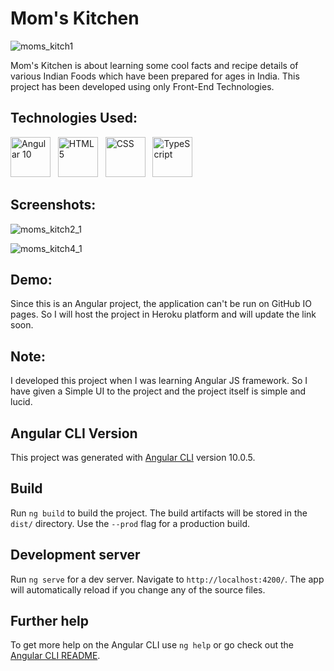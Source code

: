 # Mom's Kitchen

![moms_kitch1](https://user-images.githubusercontent.com/66553883/98467944-320c2a80-21fe-11eb-8fd0-6e651de680c4.png)

Mom's Kitchen is about learning some cool facts and recipe details of various Indian Foods which have been prepared for ages in India. This project has been developed using only Front-End Technologies.

## Technologies Used:

<a href="https://angular.io/" target="_blank"><img title="Angular 10" height="64" width="64" src="https://cdn.svgporn.com/logos/angular-icon.svg" /></a>&nbsp;&nbsp;&nbsp;<a href="https://www.w3schools.com/html/" target="_blank"><img title="HTML 5" height="64" width="64" src="https://cdn.svgporn.com/logos/html-5.svg" /></a>&nbsp;&nbsp;&nbsp;<a href="https://www.w3schools.com/css/" target="_blank"><img title="CSS" height="64" width="64" src="https://cdn.svgporn.com/logos/css-3.svg" /></a>&nbsp;&nbsp;&nbsp;<a href="https://www.typescriptlang.org/" target="_blank"><img title="TypeScript" height="64" width="64" src="https://cdn.svgporn.com/logos/typescript-icon.svg" /></a>&nbsp;&nbsp;&nbsp;

## Screenshots:

![moms_kitch2_1](https://user-images.githubusercontent.com/66553883/98469029-4c94d280-2203-11eb-8c4b-2ca898d6c80a.png)

![moms_kitch4_1](https://user-images.githubusercontent.com/66553883/98469179-1572f100-2204-11eb-9974-c8bd11f31ef7.png)

## Demo:

Since this is an Angular project, the application can't be run on GitHub IO pages. So I will host the project in Heroku platform and will update the link soon.

## Note:

I developed this project when I was learning Angular JS framework. So I have given a Simple UI to the project and the project itself is simple and lucid.

## Angular CLI Version

This project was generated with [Angular CLI](https://github.com/angular/angular-cli) version 10.0.5.

## Build 

Run `ng build` to build the project. The build artifacts will be stored in the `dist/` directory. Use the `--prod` flag for a production build.

## Development server

Run `ng serve` for a dev server. Navigate to `http://localhost:4200/`. The app will automatically reload if you change any of the source files.

## Further help

To get more help on the Angular CLI use `ng help` or go check out the [Angular CLI README](https://github.com/angular/angular-cli/blob/master/README.md).
